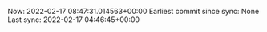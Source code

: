 Now: 2022-02-17 08:47:31.014563+00:00 Earliest commit since sync: None Last sync: 2022-02-17 04:46:45+00:00
